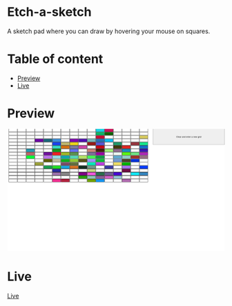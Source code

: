 # Etch-a-sketch

A sketch pad where you can draw by hovering your mouse on squares.

# Table of content

- [Preview](#preview)
- [Live](#live)

# Preview

![Preview](./preview/preview.png)

# Live

[Live](https://wenardken57.github.io/Etch-a-sketch/)